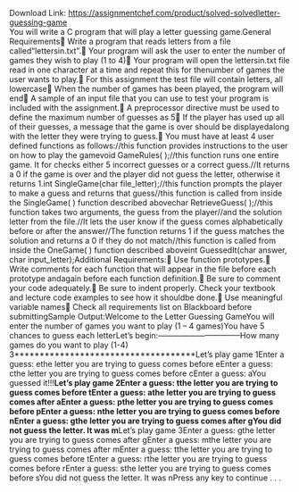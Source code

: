 Download Link: https://assignmentchef.com/product/solved-solvedletter-guessing-game
<br>
You will write a C program that will play a letter guessing game.General Requirements Write a program that reads letters from a file called“lettersin.txt”. Your program will ask the user to enter the number of games they wish to play (1 to 4) Your program will open the lettersin.txt file read in one character at a time and repeat this for thenumber of games the user wants to play. For this assignment the test file will contain letters, all lowercase When the number of games has been played, the program will end A sample of an input file that you can use to test your program is included with the assignment. A preprocessor directive must be used to define the maximum number of guesses as 5 If the player has used up all of their guesses, a message that the game is over should be displayedalong with the letter they were trying to guess. You must have at least 4 user defined functions as follows://this function provides instructions to the user on how to play the gamevoid GameRules( );//this function runs one entire game. It for checks either 5 incorrect guesses or a correct guess.//It returns a 0 if the game is over and the player did not guess the letter, otherwise it returns 1.int SingleGame(char file_letter);//this function prompts the player to make a guess and returns that guess//this function is called from inside the SingleGame( ) function described abovechar RetrieveGuess( );//this function takes two arguments, the guess from the player//and the solution letter from the file.//It lets the user know if the guess comes alphabetically before or after the answer//The function returns 1 if the guess matches the solution and returns a 0 if they do not match//this function is called from inside the OneGame( ) function described aboveint GuessedIt(char answer, char input_letter);Additional Requirements: Use function prototypes. Write comments for each function that will appear in the file before each prototype andagain before each function definition. Be sure to comment your code adequately. Be sure to indent properly. Check your textbook and lecture code examples to see how it shouldbe done. Use meaningful variable names Check all requirements list on Blackboard before submittingSample Output:Welcome to the Letter Guessing GameYou will enter the number of games you want to play (1 – 4 games)You have 5 chances to guess each letterLet’s begin:——————————–How many games do you want to play (1-4) 3************************************Let’s play game 1Enter a guess: ethe letter you are trying to guess comes before eEnter a guess: cthe letter you are trying to guess comes before cEnter a guess: aYou guessed it!!!************************************Let’s play game 2Enter a guess: tthe letter you are trying to guess comes before tEnter a guess: athe letter you are trying to guess comes after aEnter a guess: pthe letter you are trying to guess comes before pEnter a guess: nthe letter you are trying to guess comes before nEnter a guess: gthe letter you are trying to guess comes after gYou did not guess the letter. It was m************************************Let’s play game 3Enter a guess: gthe letter you are trying to guess comes after gEnter a guess: mthe letter you are trying to guess comes after mEnter a guess: tthe letter you are trying to guess comes before tEnter a guess: rthe letter you are trying to guess comes before rEnter a guess: sthe letter you are trying to guess comes before sYou did not guess the letter. It was nPress any key to continue . . .